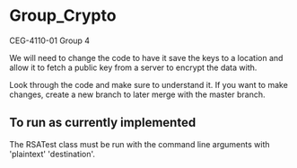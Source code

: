 # Group_Crypto
CEG-4110-01 Group 4

We will need to change the code to have it save the keys to a location and allow it
to fetch a public key from a server to encrypt the data with.

Look through the code and make sure to understand it.  If you want to make changes, create a new branch to later merge
with the master branch.

To run as currently implemented
-------------------------------
The RSATest class must be run with the command line arguments with 'plaintext' 'destination'.